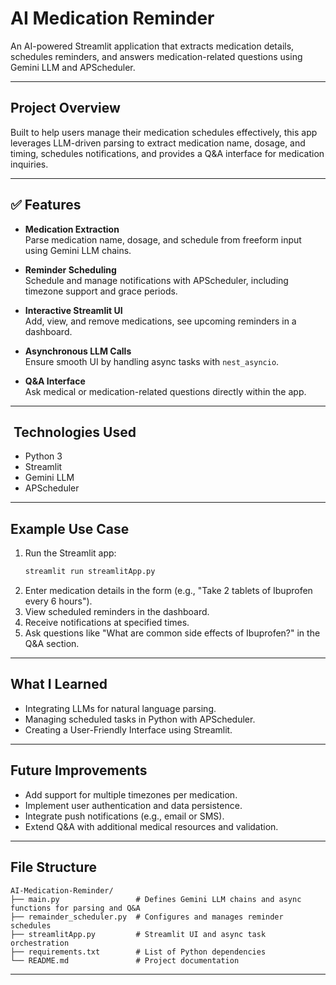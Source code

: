# AI Medication Reminder

An AI-powered Streamlit application that extracts medication details, schedules reminders, and answers medication-related questions using Gemini LLM and APScheduler.

* * *

## Project Overview

Built to help users manage their medication schedules effectively, this app leverages LLM-driven parsing to extract medication name, dosage, and timing, schedules notifications, and provides a Q&A interface for medication inquiries.

* * *

## ✅ Features

- **Medication Extraction**  
  Parse medication name, dosage, and schedule from freeform input using Gemini LLM chains.

- **Reminder Scheduling**  
  Schedule and manage notifications with APScheduler, including timezone support and grace periods.

- **Interactive Streamlit UI**  
  Add, view, and remove medications, see upcoming reminders in a dashboard.

- **Asynchronous LLM Calls**  
  Ensure smooth UI by handling async tasks with `nest_asyncio`.

- **Q&A Interface**  
  Ask medical or medication-related questions directly within the app.

* * *

## ️ Technologies Used

- Python 3  
- Streamlit  
- Gemini LLM  
- APScheduler  

* * *

## Example Use Case

1. Run the Streamlit app:
   ```bash
   streamlit run streamlitApp.py
   ```
2. Enter medication details in the form (e.g., "Take 2 tablets of Ibuprofen every 6 hours").
3. View scheduled reminders in the dashboard.
4. Receive notifications at specified times.
5. Ask questions like "What are common side effects of Ibuprofen?" in the Q&A section.

* * *

## What I Learned

- Integrating LLMs for natural language parsing.  
- Managing scheduled tasks in Python with APScheduler.  
- Creating a User-Friendly Interface using Streamlit.
  
* * *

## Future Improvements

- Add support for multiple timezones per medication.  
- Implement user authentication and data persistence.  
- Integrate push notifications (e.g., email or SMS).  
- Extend Q&A with additional medical resources and validation.

* * *

## File Structure

```plaintext
AI-Medication-Reminder/
├── main.py                 # Defines Gemini LLM chains and async functions for parsing and Q&A
├── remainder_scheduler.py  # Configures and manages reminder schedules
├── streamlitApp.py         # Streamlit UI and async task orchestration
├── requirements.txt        # List of Python dependencies
└── README.md               # Project documentation
```

---

